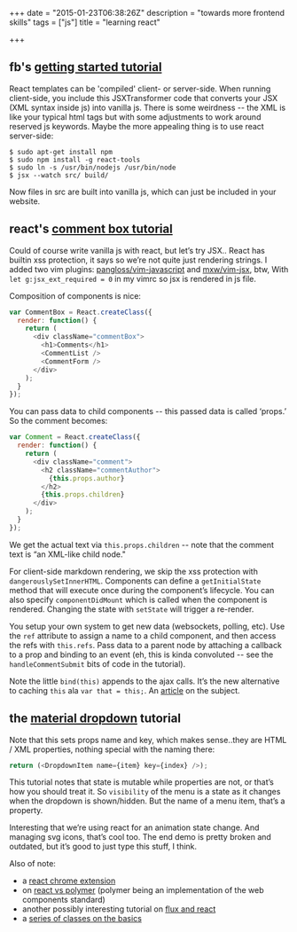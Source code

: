 +++
date = "2015-01-23T06:38:26Z"
description = "towards more frontend skills"
tags = ["js"]
title = "learning react"

+++

## fb's [getting started tutorial](http://facebook.github.io/react/docs/getting-started.html)

React templates can be 'compiled' client- or server-side.
When running client-side, you include this JSXTransformer code that converts your JSX (XML syntax inside js) into vanilla js.
There is some weirdness -- the XML is like your typical html tags but with some adjustments to work around reserved js keywords.
Maybe the more appealing thing is to use react server-side:

```shell
$ sudo apt-get install npm
$ sudo npm install -g react-tools
$ sudo ln -s /usr/bin/nodejs /usr/bin/node
$ jsx --watch src/ build/
```

Now files in src are built into vanilla js, which can just be included in your website.


## react's [comment box tutorial](http://facebook.github.io/react/docs/tutorial.html)

Could of course write vanilla js with react, but let’s try JSX..
React has builtin xss protection, it says so we’re not quite just rendering strings.
I added two vim plugins: [pangloss/vim-javascript](http://github.com/pangloss/vim-javascript)
and [mxw/vim-jsx](http://github.com/mxw/vim-jsx), btw,
With `let g:jsx_ext_required = 0` in my vimrc so jsx is rendered in js file.

Composition of components is nice:

```js
var CommentBox = React.createClass({
  render: function() {
    return (
      <div className="commentBox">
        <h1>Comments</h1>
        <CommentList />
        <CommentForm />
      </div>
    );
  }
});
```

You can pass data to child components -- this passed data is called ‘props.’
So the comment becomes:

```js
var Comment = React.createClass({
  render: function() {
    return (
      <div className="comment">
        <h2 className="commentAuthor">
          {this.props.author}
        </h2>
        {this.props.children}
      </div>
    );
  }
});
```

We get the actual text via `this.props.children` -- note that the comment text is “an XML-like child node."

For client-side markdown rendering, we skip the xss protection with `dangerouslySetInnerHTML`.
Components can define a `getInitialState` method that will execute once during the component’s lifecycle.
You can also specify `componentDidMount` which is called when the component is rendered.
Changing the state with `setState` will trigger a re-render.

You setup your own system to get new data (websockets, polling, etc).
Use the `ref` attribute to assign a name to a child component, and then access the refs with `this.refs`.
Pass data to a parent node by attaching a callback to a prop and binding to an event
(eh, this is kinda convoluted -- see the `handleCommentSubmit` bits of code in the tutorial).

Note the little `bind(this)` appends to the ajax calls.
It’s the new alternative to caching `this` ala `var that = this;`.
An [article](http://www.smashingmagazine.com/2014/01/23/understanding-javascript-function-prototype-bind) on the subject.


## the [material dropdown](http://www.syncano.com/getting-started-reactjs-tutorial/) tutorial

Note that this sets props name and key, which makes sense..they are HTML / XML properties, nothing special with the naming there:

```js
return (<DropdownItem name={item} key={index} />);
```

This tutorial notes that state is mutable while properties are not, or that’s how you should treat it.
So `visibility` of the menu is a state as it changes when the dropdown is shown/hidden.
But the name of a menu item, that’s a property.

Interesting that we’re using react for an animation state change.
And managing svg icons, that’s cool too.
The end demo is pretty broken and outdated, but it’s good to just type this stuff, I think.

Also of note:

* a [react chrome extension](https://chrome.google.com/webstore/detail/react-developer-tools/fmkadmapgofadopljbjfkapdkoienihi)
* on [react vs polymer](http://programmers.stackexchange.com/questions/225400)
(polymer being an implementation of the web components standard)
* another possibly interesting tutorial on [flux and react](https://www.codementor.io/reactjs/tutorial/react-js-flux-architecture-tutorial)
* a [series of classes on the basics](http://courses.reactjsprogram.com/courses/reactjsfundamentals)
